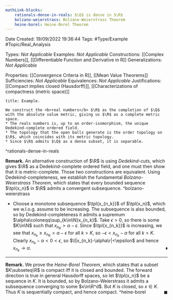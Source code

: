 ```yaml
---
mathLink-blocks:
    rationals-dense-in-reals: $\Q$ is dense in $\R$
    bolzano-weierstrass: Bolzano-Weierstrass Theorem
    heine-borel: Heine-Borel Theorem
---
```


<div class="topSpace"></div>

Date Created: 19/09/2022 19:36:44
Tags: #Type/Example #Topic/Real_Analysis

Types: <i>Not Applicable</i>
Examples: <i>Not Applicable</i>
Constructions: [[Complex Numbers]], [[Differentiable Function and Derivative in R]]
Generalizations: <i>Not Applicable</i>

Properties: [[Convergence Criteria in R]], [[Mean Value Theorems]]
Sufficiencies: <i>Not Applicable</i>
Equivalences: <i>Not Applicable</i>
Justifications: [[Compact implies closed (Hausdorff)]], [[Characterizations of compactness (metric space)]]

``` ad-Example
title: Example.

We construct the <b>real numbers</b> $\R$ as the completion of $\Q$ with the absolute value metric, giving us $\R$ as a complete metric space.
* The reals numbers is, up to an order-isomorphism, the unique Dedekind-complete ordered field.
* The topology that the open balls generate is the order topology on $\R$, which coincides with its metric topology.
* Since $\R$ admits $\Q$ as a dense subset, it is separable.

```
^rationals-dense-in-reals

<b>Remark.</b> An alternative construction of $\R$ is using <i>Dedekind-cuts</i>, which gives $\R$ as a Dedekind-complete ordered field, and one must then show that it is metric-complete. Those two constructions are equivalent. Using Dedekind-completeness, we establish the fundamental <i>Bolzano-Weierstrass Theorem</i>, which states that every bounded sequence $\tpl{x_n}$ in $\R$ admits a convergent subsequence.
^bolzano-weierstrass
* Choose a monotone subsequence $\tpl{x_{n_k}}$ of $\tpl{x_n}$, which we w.l.o.g. assume to be increasing. The subsequence is also bounded, so by Dedekind-completeness it admits a supremum $\alpha\coloneqq\sup_{k\in\N}x_{n_k}$. Take $\epsilon>0$, so there is some $K\in\N$ such that $x_{n_K}>\alpha-\epsilon$. Since $\tpl{x_{n_k}}$ is increasing, we see that $x_{n_k}\geq x_{n_K}>\alpha-\epsilon$ for all $k>K$, so $-\epsilon<x_{n_k}-\alpha$ for all $k>K$. Clearly $x_{n_k}-\alpha<0<\epsilon$, so $\l|x_{n_k}-\alpha\r|<\epsilon$ and hence $x_{n_k}\to\alpha$.<span style="float:right;">$\blacklozenge$</span>

---

<b>Remark.</b> We prove the <i>Heine-Borel Theorem</i>, which states that a subset $K\subseteq\R$ is compact iff it is closed and bounded. The forward direction is true in general Hausdorff spaces, so let $\tpl{x_n}$ be a sequence in $K$. It is bounded, so by Bolzano-Weierstrass it admits a subsequence converging to some $x\in\R^d$. But $K$ is closed, so $x\in K$. Thus $K$ is sequentially compact, and hence compact.<span style="float:right;">$\blacksquare$</span>
^heine-borel
